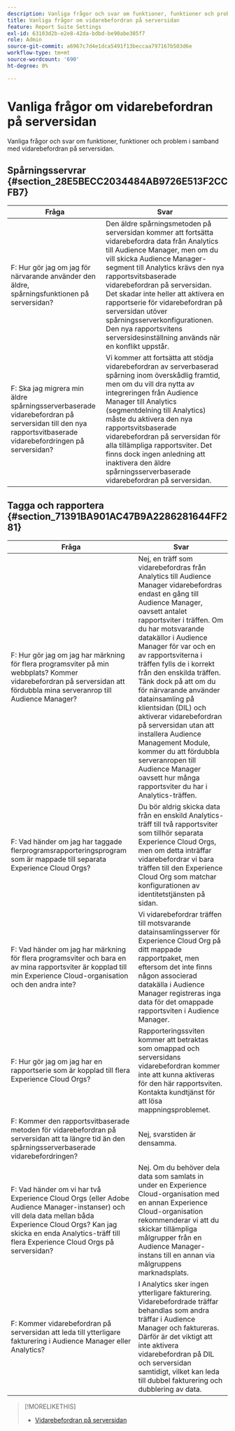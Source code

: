 ```yaml
---
description: Vanliga frågor och svar om funktioner, funktioner och problem i samband med vidarebefordran på serversidan.
title: Vanliga frågor om vidarebefordran på serversidan
feature: Report Suite Settings
exl-id: 63103d2b-e2e8-42da-bdbd-be90abe305f7
role: Admin
source-git-commit: a6967c7d4e1dca5491f13beccaa797167b503d6e
workflow-type: tm+mt
source-wordcount: '690'
ht-degree: 0%

---
```


# Vanliga frågor om vidarebefordran på serversidan

Vanliga frågor och svar om funktioner, funktioner och problem i samband med vidarebefordran på serversidan.

## Spårningsservrar {#section_28E5BECC2034484AB9726E513F2CCFB7}

| Fråga | Svar |
|--- |--- |
| F: Hur gör jag om jag för närvarande använder den äldre, spårningsfunktionen på serversidan? | Den äldre spårningsmetoden på serversidan kommer att fortsätta vidarebefordra data från Analytics till Audience Manager, men om du vill skicka Audience Manager-segment till Analytics krävs den nya rapportsvitsbaserade vidarebefordran på serversidan. Det skadar inte heller att aktivera en rapportserie för vidarebefordran på serversidan utöver spårningsserverkonfigurationen. Den nya rapportsvitens serversidesinställning används när en konflikt uppstår. |
| F: Ska jag migrera min äldre spårningsserverbaserade vidarebefordran på serversidan till den nya rapportsvitbaserade vidarebefordringen på serversidan? | Vi kommer att fortsätta att stödja vidarebefordran av serverbaserad spårning inom överskådlig framtid, men om du vill dra nytta av integreringen från Audience Manager till Analytics (segmentdelning till Analytics) måste du aktivera den nya rapportsvitsbaserade vidarebefordran på serversidan för alla tillämpliga rapportsviter. Det finns dock ingen anledning att inaktivera den äldre spårningsserverbaserade vidarebefordran på serversidan. |

## Tagga och rapportera {#section_71391BA901AC47B9A2286281644FF281}

| Fråga | Svar |
|--- |--- |
| F: Hur gör jag om jag har märkning för flera programsviter på min webbplats? Kommer vidarebefordran på serversidan att fördubbla mina serveranrop till Audience Manager? | Nej, en träff som vidarebefordras från Analytics till Audience Manager vidarebefordras endast en gång till Audience Manager, oavsett antalet rapportsviter i träffen. Om du har motsvarande datakällor i Audience Manager för var och en av rapportsviterna i träffen fylls de i korrekt från den enskilda träffen.  Tänk dock på att om du för närvarande använder datainsamling på klientsidan (DIL) och aktiverar vidarebefordran på serversidan utan att installera Audience Management Module, kommer du att fördubbla serveranropen till Audience Manager oavsett hur många rapportsviter du har i Analytics-träffen. |
| F: Vad händer om jag har taggade flerprogramsrapporteringsprogram som är mappade till separata Experience Cloud Orgs? | Du bör aldrig skicka data från en enskild Analytics-träff till två rapportsviter som tillhör separata Experience Cloud Orgs, men om detta inträffar vidarebefordrar vi bara träffen till den Experience Cloud Org som matchar konfigurationen av identitetstjänsten på sidan. |
| F: Vad händer om jag har märkning för flera programsviter och bara en av mina rapportsviter är kopplad till min Experience Cloud-organisation och den andra inte? | Vi vidarebefordrar träffen till motsvarande datainsamlingsserver för Experience Cloud Org på ditt mappade rapportpaket, men eftersom det inte finns någon associerad datakälla i Audience Manager registreras inga data för det omappade rapportsviten i Audience Manager. |
| F: Hur gör jag om jag har en rapportserie som är kopplad till flera Experience Cloud Orgs? | Rapporteringssviten kommer att betraktas som omappad och serversidans vidarebefordran kommer inte att kunna aktiveras för den här rapportsviten. Kontakta kundtjänst för att lösa mappningsproblemet. |
| F: Kommer den rapportsvitbaserade metoden för vidarebefordran på serversidan att ta längre tid än den spårningsserverbaserade vidarebefordringen? | Nej, svarstiden är densamma. |
| F: Vad händer om vi har två Experience Cloud Orgs (eller Adobe Audience Manager-instanser) och vill dela data mellan båda Experience Cloud Orgs? Kan jag skicka en enda Analytics-träff till flera Experience Cloud Orgs på serversidan? | Nej. Om du behöver dela data som samlats in under en Experience Cloud-organisation med en annan Experience Cloud-organisation rekommenderar vi att du skickar tillämpliga målgrupper från en Audience Manager-instans till en annan via målgruppens marknadsplats. |
| F: Kommer vidarebefordran på serversidan att leda till ytterligare fakturering i Audience Manager eller Analytics? | I Analytics sker ingen ytterligare fakturering. Vidarebefordrade träffar behandlas som andra träffar i Audience Manager och faktureras.  Därför är det viktigt att inte aktivera vidarebefordran på DIL och serversidan samtidigt, vilket kan leda till dubbel fakturering och dubblering av data. |

>[!MORELIKETHIS]
>
>* [Vidarebefordran på serversidan](/help/admin/tools/manage-rs/edit-settings/general/c-server-side-forwarding/ssf.md)
